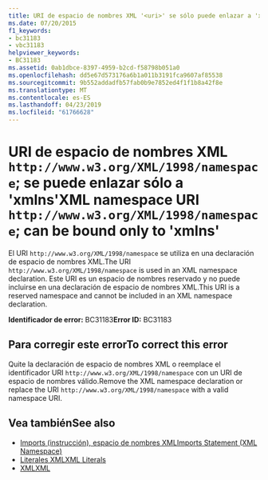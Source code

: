 ```yaml
---
title: URI de espacio de nombres XML '<uri>' se sólo puede enlazar a 'xmlns'
ms.date: 07/20/2015
f1_keywords:
- bc31183
- vbc31183
helpviewer_keywords:
- BC31183
ms.assetid: 0ab1dbce-8397-4959-b2cd-f58798b051a0
ms.openlocfilehash: dd5e67d573176a6b1a011b3191fca9607af85538
ms.sourcegitcommit: 9b552addadfb57fab0b9e7852ed4f1f1b8a42f8e
ms.translationtype: MT
ms.contentlocale: es-ES
ms.lasthandoff: 04/23/2019
ms.locfileid: "61766628"
---
```

# <a name="xml-namespace-uri-httpwwww3orgxml1998namespace-can-be-bound-only-to-xmlns"></a><span data-ttu-id="9b9d2-102">URI de espacio de nombres XML `http://www.w3.org/XML/1998/namespace`; se puede enlazar sólo a 'xmlns'</span><span class="sxs-lookup"><span data-stu-id="9b9d2-102">XML namespace URI `http://www.w3.org/XML/1998/namespace`; can be bound only to 'xmlns'</span></span>
<span data-ttu-id="9b9d2-103">El URI `http://www.w3.org/XML/1998/namespace` se utiliza en una declaración de espacio de nombres XML.</span><span class="sxs-lookup"><span data-stu-id="9b9d2-103">The URI `http://www.w3.org/XML/1998/namespace` is used in an XML namespace declaration.</span></span> <span data-ttu-id="9b9d2-104">Este URI es un espacio de nombres reservado y no puede incluirse en una declaración de espacio de nombres XML.</span><span class="sxs-lookup"><span data-stu-id="9b9d2-104">This URI is a reserved namespace and cannot be included in an XML namespace declaration.</span></span>  
  
 <span data-ttu-id="9b9d2-105">**Identificador de error:** BC31183</span><span class="sxs-lookup"><span data-stu-id="9b9d2-105">**Error ID:** BC31183</span></span>  
  
## <a name="to-correct-this-error"></a><span data-ttu-id="9b9d2-106">Para corregir este error</span><span class="sxs-lookup"><span data-stu-id="9b9d2-106">To correct this error</span></span>  
  
<span data-ttu-id="9b9d2-107">Quite la declaración de espacio de nombres XML o reemplace el identificador URI `http://www.w3.org/XML/1998/namespace` con un URI de espacio de nombres válido.</span><span class="sxs-lookup"><span data-stu-id="9b9d2-107">Remove the XML namespace declaration or replace the URI `http://www.w3.org/XML/1998/namespace` with a valid namespace URI.</span></span>  
  
## <a name="see-also"></a><span data-ttu-id="9b9d2-108">Vea también</span><span class="sxs-lookup"><span data-stu-id="9b9d2-108">See also</span></span>

- [<span data-ttu-id="9b9d2-109">Imports (instrucción), espacio de nombres XML</span><span class="sxs-lookup"><span data-stu-id="9b9d2-109">Imports Statement (XML Namespace)</span></span>](../../../visual-basic/language-reference/statements/imports-statement-xml-namespace.md)
- [<span data-ttu-id="9b9d2-110">Literales XML</span><span class="sxs-lookup"><span data-stu-id="9b9d2-110">XML Literals</span></span>](../../../visual-basic/language-reference/xml-literals/index.md)
- [<span data-ttu-id="9b9d2-111">XML</span><span class="sxs-lookup"><span data-stu-id="9b9d2-111">XML</span></span>](../../../visual-basic/programming-guide/language-features/xml/index.md)
